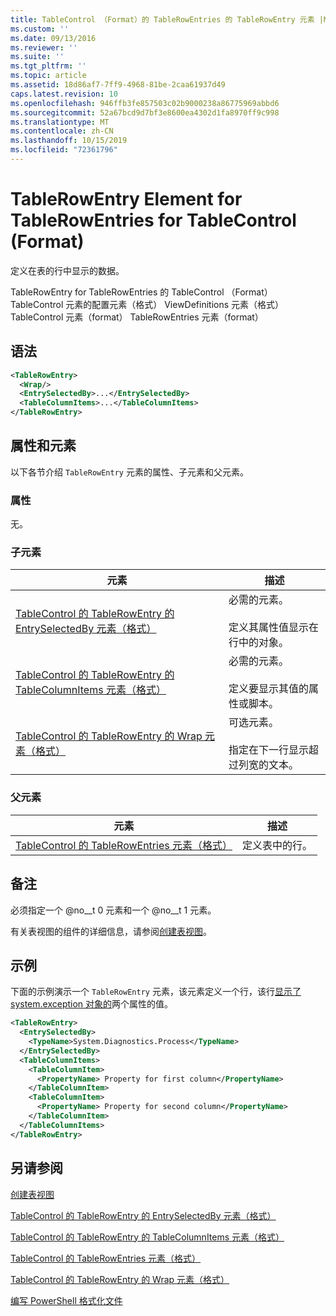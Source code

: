 ```yaml
---
title: TableControl （Format）的 TableRowEntries 的 TableRowEntry 元素 |Microsoft Docs
ms.custom: ''
ms.date: 09/13/2016
ms.reviewer: ''
ms.suite: ''
ms.tgt_pltfrm: ''
ms.topic: article
ms.assetid: 18d86af7-7ff9-4968-81be-2caa61937d49
caps.latest.revision: 10
ms.openlocfilehash: 946ffb3fe857503c02b9000238a86775969abbd6
ms.sourcegitcommit: 52a67bcd9d7bf3e8600ea4302d1fa8970ff9c998
ms.translationtype: MT
ms.contentlocale: zh-CN
ms.lasthandoff: 10/15/2019
ms.locfileid: "72361796"
---
```

# <a name="tablerowentry-element-for-tablerowentries-for-tablecontrol-format"></a>TableRowEntry Element for TableRowEntries for TableControl (Format)

定义在表的行中显示的数据。

TableRowEntry for TableRowEntries 的 TableControl （Format） TableControl 元素的配置元素（格式） ViewDefinitions 元素（格式） TableControl 元素（format） TableRowEntries 元素（format）

## <a name="syntax"></a>语法

```xml
<TableRowEntry>
  <Wrap/>
  <EntrySelectedBy>...</EntrySelectedBy>
  <TableColumnItems>...</TableColumnItems>
</TableRowEntry>
```

## <a name="attributes-and-elements"></a>属性和元素

以下各节介绍 `TableRowEntry` 元素的属性、子元素和父元素。

### <a name="attributes"></a>属性

无。

### <a name="child-elements"></a>子元素

|元素|描述|
|-------------|-----------------|
|[TableControl 的 TableRowEntry 的 EntrySelectedBy 元素（格式）](./entryselectedby-element-for-tablerowentry-for-tablecontrol-format.md)|必需的元素。<br /><br /> 定义其属性值显示在行中的对象。|
|[TableControl 的 TableRowEntry 的 TableColumnItems 元素（格式）](./tablecolumnitems-element-for-tablerowentry-for-tablecontrol-format.md)|必需的元素。<br /><br /> 定义要显示其值的属性或脚本。|
|[TableControl 的 TableRowEntry 的 Wrap 元素（格式）](./wrap-element-for-tablerowentry-for-tablecontrol-format.md)|可选元素。<br /><br /> 指定在下一行显示超过列宽的文本。|

### <a name="parent-elements"></a>父元素

|元素|描述|
|-------------|-----------------|
|[TableControl 的 TableRowEntries 元素（格式）](./tablerowentries-element-for-tablecontrol-format.md)|定义表中的行。|

## <a name="remarks"></a>备注

必须指定一个 @no__t 0 元素和一个 @no__t 1 元素。

有关表视图的组件的详细信息，请参阅[创建表视图](./creating-a-table-view.md)。

## <a name="example"></a>示例

下面的示例演示一个 `TableRowEntry` 元素，该元素定义一个行，该行[显示了 system.exception 对象的](/dotnet/api/System.Diagnostics.Process)两个属性的值。

```xml
<TableRowEntry>
  <EntrySelectedBy>
    <TypeName>System.Diagnostics.Process</TypeName>
  </EntrySelectedBy>
  <TableColumnItems>
    <TableColumnItem>
      <PropertyName> Property for first column</PropertyName>
    </TableColumnItem>
    <TableColumnItem>
      <PropertyName> Property for second column</PropertyName>
    </TableColumnItem>
  </TableColumnItems>
</TableRowEntry>
```

## <a name="see-also"></a>另请参阅

[创建表视图](./creating-a-table-view.md)

[TableControl 的 TableRowEntry 的 EntrySelectedBy 元素（格式）](./entryselectedby-element-for-tablerowentry-for-tablecontrol-format.md)

[TableControl 的 TableRowEntry 的 TableColumnItems 元素（格式）](./tablecolumnitems-element-for-tablerowentry-for-tablecontrol-format.md)

[TableControl 的 TableRowEntries 元素（格式）](./tablerowentries-element-for-tablecontrol-format.md)

[TableControl 的 TableRowEntry 的 Wrap 元素（格式）](./wrap-element-for-tablerowentry-for-tablecontrol-format.md)

[编写 PowerShell 格式化文件](./writing-a-powershell-formatting-file.md)
